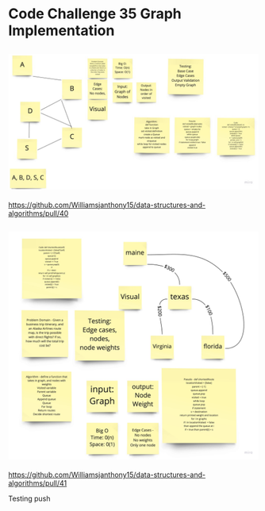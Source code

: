 # Code Challenge 35 Graph Implementation 


## ![Code Challenge 2](img/graph.jpg)

https://github.com/Williamsjanthony15/data-structures-and-algorithms/pull/40


## ![Code Challenge 2](img/GraphWeightFlights.jpg)

https://github.com/Williamsjanthony15/data-structures-and-algorithms/pull/41

Testing push